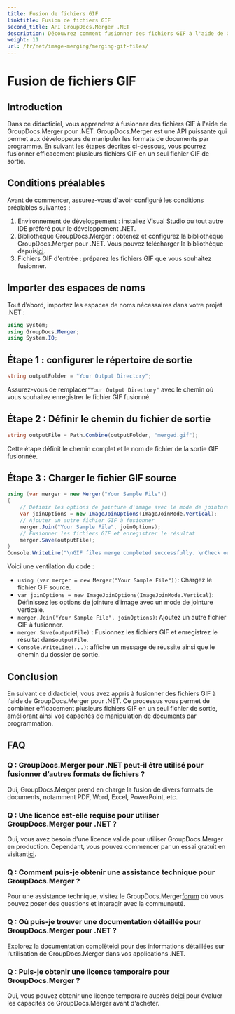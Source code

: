```yaml
---
title: Fusion de fichiers GIF
linktitle: Fusion de fichiers GIF
second_title: API GroupDocs.Merger .NET
description: Découvrez comment fusionner des fichiers GIF à l'aide de GroupDocs.Merger pour .NET. Combinez plusieurs GIF par programme avec des instructions étape par étape.
weight: 11
url: /fr/net/image-merging/merging-gif-files/
---
```


# Fusion de fichiers GIF

## Introduction
Dans ce didacticiel, vous apprendrez à fusionner des fichiers GIF à l'aide de GroupDocs.Merger pour .NET. GroupDocs.Merger est une API puissante qui permet aux développeurs de manipuler les formats de documents par programme. En suivant les étapes décrites ci-dessous, vous pourrez fusionner efficacement plusieurs fichiers GIF en un seul fichier GIF de sortie.
## Conditions préalables
Avant de commencer, assurez-vous d'avoir configuré les conditions préalables suivantes :
1. Environnement de développement : installez Visual Studio ou tout autre IDE préféré pour le développement .NET.
2.  Bibliothèque GroupDocs.Merger : obtenez et configurez la bibliothèque GroupDocs.Merger pour .NET. Vous pouvez télécharger la bibliothèque depuis[ici](https://releases.groupdocs.com/merger/net/).
3. Fichiers GIF d'entrée : préparez les fichiers GIF que vous souhaitez fusionner.

## Importer des espaces de noms
Tout d’abord, importez les espaces de noms nécessaires dans votre projet .NET :
```csharp
using System; 
using GroupDocs.Merger;
using System.IO;
```
## Étape 1 : configurer le répertoire de sortie
```csharp
string outputFolder = "Your Output Directory";
```
 Assurez-vous de remplacer`"Your Output Directory"` avec le chemin où vous souhaitez enregistrer le fichier GIF fusionné.
## Étape 2 : Définir le chemin du fichier de sortie
```csharp
string outputFile = Path.Combine(outputFolder, "merged.gif");
```
Cette étape définit le chemin complet et le nom de fichier de la sortie GIF fusionnée.
## Étape 3 : Charger le fichier GIF source
```csharp
using (var merger = new Merger("Your Sample File"))
{
    // Définir les options de jointure d'image avec le mode de jointure verticale
    var joinOptions = new ImageJoinOptions(ImageJoinMode.Vertical);
    // Ajouter un autre fichier GIF à fusionner
    merger.Join("Your Sample File", joinOptions);
    // Fusionner les fichiers GIF et enregistrer le résultat
    merger.Save(outputFile);
}
Console.WriteLine("\nGIF files merge completed successfully. \nCheck output in {0}", outputFolder);
```
Voici une ventilation du code :
- `using (var merger = new Merger("Your Sample File"))`: Chargez le fichier GIF source.
- `var joinOptions = new ImageJoinOptions(ImageJoinMode.Vertical)`: Définissez les options de jointure d’image avec un mode de jointure verticale.
- `merger.Join("Your Sample File", joinOptions)`: Ajoutez un autre fichier GIF à fusionner.
- `merger.Save(outputFile)` : Fusionnez les fichiers GIF et enregistrez le résultat dans`outputFile`.
- `Console.WriteLine(...)`: affiche un message de réussite ainsi que le chemin du dossier de sortie.

## Conclusion
En suivant ce didacticiel, vous avez appris à fusionner des fichiers GIF à l'aide de GroupDocs.Merger pour .NET. Ce processus vous permet de combiner efficacement plusieurs fichiers GIF en un seul fichier de sortie, améliorant ainsi vos capacités de manipulation de documents par programmation.

## FAQ
### Q : GroupDocs.Merger pour .NET peut-il être utilisé pour fusionner d’autres formats de fichiers ?
Oui, GroupDocs.Merger prend en charge la fusion de divers formats de documents, notamment PDF, Word, Excel, PowerPoint, etc.
### Q : Une licence est-elle requise pour utiliser GroupDocs.Merger pour .NET ?
 Oui, vous avez besoin d'une licence valide pour utiliser GroupDocs.Merger en production. Cependant, vous pouvez commencer par un essai gratuit en visitant[ici](https://releases.groupdocs.com/).
### Q : Comment puis-je obtenir une assistance technique pour GroupDocs.Merger ?
 Pour une assistance technique, visitez le GroupDocs.Merger[forum](https://forum.groupdocs.com/c/merger/32) où vous pouvez poser des questions et interagir avec la communauté.
### Q : Où puis-je trouver une documentation détaillée pour GroupDocs.Merger pour .NET ?
 Explorez la documentation complète[ici](https://tutorials.groupdocs.com/merger/net/) pour des informations détaillées sur l’utilisation de GroupDocs.Merger dans vos applications .NET.
### Q : Puis-je obtenir une licence temporaire pour GroupDocs.Merger ?
 Oui, vous pouvez obtenir une licence temporaire auprès de[ici](https://purchase.groupdocs.com/temporary-license/) pour évaluer les capacités de GroupDocs.Merger avant d'acheter.